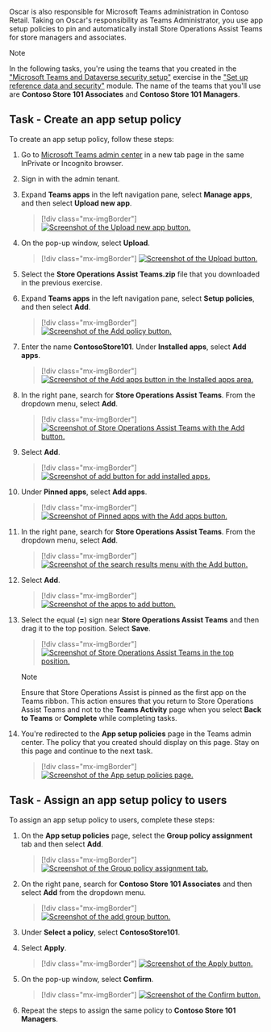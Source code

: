 Oscar is also responsible for Microsoft Teams administration in Contoso Retail. Taking on Oscar's responsibility as Teams Administrator, you use app setup policies to pin and automatically install Store Operations Assist Teams for store managers and associates.

> [!NOTE]
> In the following tasks, you're using the teams that you created in the ["Microsoft Teams and Dataverse security setup"](/training/modules/retail-setup-master-data/microsoft-teams-dataverse/?ns-enrollment-type=learningpath&ns-enrollment-id=learn-bizapps.retail-store-operations-assist) exercise in the ["Set up reference data and security"](/training/modules/retail-setup-master-data/) module. The name of the teams that you'll use are **Contoso Store 101 Associates** and **Contoso Store 101 Managers**.

## Task - Create an app setup policy

To create an app setup policy, follow these steps:

1. Go to [Microsoft Teams admin center](https://admin.teams.microsoft.com/?azure-portal=true) in a new tab page in the same InPrivate or Incognito browser.

1. Sign in with the admin tenant.

1. Expand **Teams apps** in the left navigation pane, select **Manage apps**, and then select **Upload new app**.

	> [!div class="mx-imgBorder"]
	> [![Screenshot of the Upload new app button.](../media/upload.png)](../media/upload.png#lightbox)

1. On the pop-up window, select **Upload**.

	> [!div class="mx-imgBorder"]
	> [![Screenshot of the Upload button.](../media/upload-button.png)](../media/upload-button.png#lightbox)

1. Select the **Store Operations Assist Teams.zip** file that you downloaded in the previous exercise.

1. Expand **Teams apps** in the left navigation pane, select **Setup policies**, and then select **Add**.

	> [!div class="mx-imgBorder"]
	> [![Screenshot of the Add policy button.](../media/add-policy.png)](../media/add-policy.png#lightbox)

1. Enter the name **ContosoStore101**. Under **Installed apps**, select **Add apps**.

	> [!div class="mx-imgBorder"]
	> [![Screenshot of the Add apps button in the Installed apps area.](../media/add-apps.png)](../media/add-apps.png#lightbox)

1. In the right pane, search for **Store Operations Assist Teams**. From the dropdown menu, select **Add**.

	> [!div class="mx-imgBorder"]
	> [![Screenshot of Store Operations Assist Teams with the Add button.](../media/add-store-operations-assist-teams.png)](../media/add-store-operations-assist-teams.png#lightbox)

1. Select **Add**.

	> [!div class="mx-imgBorder"]
	> [![Screenshot of add button for add installed apps.](../media/add-installed-apps.png)](../media/add-installed-apps.png#lightbox)

1. Under **Pinned apps**, select **Add apps**.

	> [!div class="mx-imgBorder"]
	> [![Screenshot of Pinned apps with the Add apps button.](../media/pinned-apps-add.png)](../media/pinned-apps-add.png#lightbox)

1. In the right pane, search for **Store Operations Assist Teams**. From the dropdown menu, select **Add**.

	> [!div class="mx-imgBorder"]
	> [![Screenshot of the search results menu with the Add button.](../media/menu-add.png)](../media/menu-add.png#lightbox)

1. Select **Add**.

	> [!div class="mx-imgBorder"]
	> [![Screenshot of the apps to add button.](../media/apps-add.png)](../media/apps-add.png#lightbox)

1. Select the equal (**=**) sign near **Store Operations Assist Teams** and then drag it to the top position. Select **Save**.

	> [!div class="mx-imgBorder"]
	> [![Screenshot of Store Operations Assist Teams in the top position.](../media/position.png)](../media/position.png#lightbox)

	 > [!NOTE]
	 > Ensure that Store Operations Assist is pinned as the first app on the Teams ribbon. This action ensures that you return to Store Operations Assist Teams and not to the **Teams Activity** page when you select **Back to Teams** or **Complete** while completing tasks.

1. You're redirected to the **App setup policies** page in the Teams admin center. The policy that you created should display on this page. Stay on this page and continue to the next task.

	> [!div class="mx-imgBorder"]
	> [![Screenshot of the App setup policies page.](../media/policies.png)](../media/policies.png#lightbox)

## Task - Assign an app setup policy to users

To assign an app setup policy to users, complete these steps:

1. On the **App setup policies** page, select the **Group policy assignment** tab and then select **Add**.

	> [!div class="mx-imgBorder"]
	> [![Screenshot of the Group policy assignment tab.](../media/group-policy-assignment.png)](../media/group-policy-assignment.png#lightbox)

1. On the right pane, search for **Contoso Store 101 Associates** and then select **Add** from the dropdown menu.

	> [!div class="mx-imgBorder"]
	> [![Screenshot of the add group button.](../media/group-add.png)](../media/group-add.png#lightbox)

1. Under **Select a policy**, select **ContosoStore101**.

1. Select **Apply**.

	> [!div class="mx-imgBorder"]
	> [![Screenshot of the Apply button.](../media/apply.png)](../media/apply.png#lightbox)

1. On the pop-up window, select **Confirm**.

	> [!div class="mx-imgBorder"]
	> [![Screenshot of the Confirm button.](../media/confirm.png)](../media/confirm.png#lightbox)

1. Repeat the steps to assign the same policy to **Contoso Store 101 Managers**.
